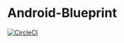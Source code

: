 # Android-Blueprint
[![CircleCI](https://circleci.com/gh/yuyakaido/android-genesis.svg?style=svg)](https://circleci.com/gh/yuyakaido/android-genesis)
